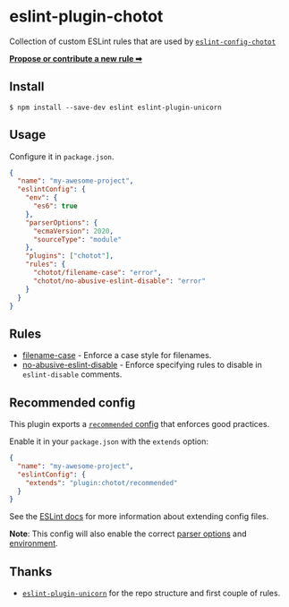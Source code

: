 # eslint-plugin-chotot

Collection of custom ESLint rules that are used by [`eslint-config-chotot`](https://github.com/chototoss/chotot-web-standards)

[**Propose or contribute a new rule ➡**](.github/contributing.md)

## Install

```console
$ npm install --save-dev eslint eslint-plugin-unicorn
```

## Usage

Configure it in `package.json`.

```json
{
  "name": "my-awesome-project",
  "eslintConfig": {
    "env": {
      "es6": true
    },
    "parserOptions": {
      "ecmaVersion": 2020,
      "sourceType": "module"
    },
    "plugins": ["chotot"],
    "rules": {
      "chotot/filename-case": "error",
      "chotot/no-abusive-eslint-disable": "error"
    }
  }
}
```

## Rules

- [filename-case](docs/rules/filename-case.md) - Enforce a case style for filenames.
- [no-abusive-eslint-disable](docs/rules/no-abusive-eslint-disable.md) - Enforce specifying rules to disable in `eslint-disable` comments.

## Recommended config

This plugin exports a [`recommended` config](index.js) that enforces good practices.

Enable it in your `package.json` with the `extends` option:

```json
{
  "name": "my-awesome-project",
  "eslintConfig": {
    "extends": "plugin:chotot/recommended"
  }
}
```

See the [ESLint docs](https://eslint.org/docs/user-guide/configuring#extending-configuration-files) for more information about extending config files.

**Note**: This config will also enable the correct [parser options](https://eslint.org/docs/user-guide/configuring#specifying-parser-options) and [environment](https://eslint.org/docs/user-guide/configuring#specifying-environments).

## Thanks

- [`eslint-plugin-unicorn`](https://github.com/sindresorhus/eslint-plugin-unicorn) for the repo structure and first couple of rules.
